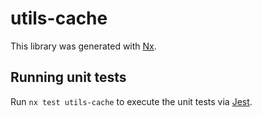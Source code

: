# utils-cache

This library was generated with [Nx](https://nx.dev).

## Running unit tests

Run `nx test utils-cache` to execute the unit tests via [Jest](https://jestjs.io).
